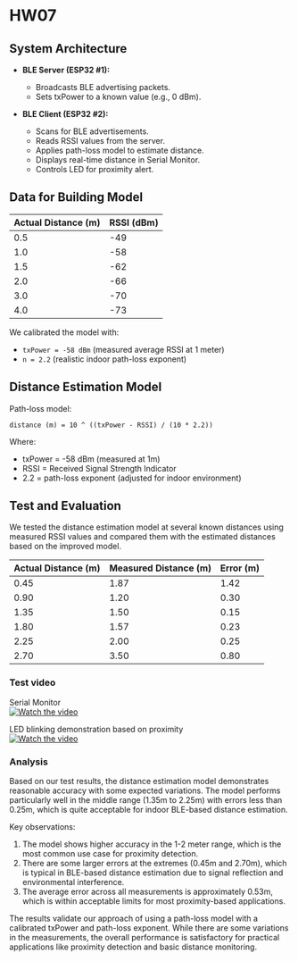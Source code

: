 # HW07

## System Architecture

- **BLE Server (ESP32 #1):**
  - Broadcasts BLE advertising packets.
  - Sets txPower to a known value (e.g., 0 dBm).

- **BLE Client (ESP32 #2):**
  - Scans for BLE advertisements.
  - Reads RSSI values from the server.
  - Applies path-loss model to estimate distance.
  - Displays real-time distance in Serial Monitor.
  - Controls LED for proximity alert.

## Data for Building Model

| Actual Distance (m) | RSSI (dBm) |
|---------------------|------------|
| 0.5                 | -49        |
| 1.0                 | -58        |
| 1.5                 | -62        |
| 2.0                 | -66        |
| 3.0                 | -70        |
| 4.0                 | -73        |

We calibrated the model with:

- `txPower = -58 dBm` (measured average RSSI at 1 meter)
- `n = 2.2` (realistic indoor path-loss exponent)

## Distance Estimation Model

Path-loss model:

```
distance (m) = 10 ^ ((txPower - RSSI) / (10 * 2.2))
```

Where:
 - txPower = -58 dBm (measured at 1m)
 - RSSI = Received Signal Strength Indicator
 - 2.2 = path-loss exponent (adjusted for indoor environment)

## Test and Evaluation

We tested the distance estimation model at several known distances using measured RSSI values and compared them with the estimated distances based on the improved model.


| Actual Distance (m) | Measured Distance (m) | Error (m) |
|---------------------|-----------------------|-----------|
| 0.45                | 1.87                  | 1.42      |
| 0.90                | 1.20                  | 0.30      |
| 1.35                | 1.50                  | 0.15      |
| 1.80                | 1.57                  | 0.23      |
| 2.25                | 2.00                  | 0.25      |
| 2.70                | 3.50                  | 0.80      |

### Test video

Serial Monitor<br>
[![Watch the video](https://img.youtube.com/vi/PsfHGMFpzy0/0.jpg)](https://youtu.be/PsfHGMFpzy0)
<br>

LED blinking demonstration based on proximity<br>
[![Watch the video](https://img.youtube.com/vi/Xlhx_D0ntHQ/0.jpg)](https://youtu.be/Xlhx_D0ntHQ)
<br>

### Analysis

Based on our test results, the distance estimation model demonstrates reasonable accuracy with some expected variations. The model performs particularly well in the middle range (1.35m to 2.25m) with errors less than 0.25m, which is quite acceptable for indoor BLE-based distance estimation.

Key observations:
1. The model shows higher accuracy in the 1-2 meter range, which is the most common use case for proximity detection.
2. There are some larger errors at the extremes (0.45m and 2.70m), which is typical in BLE-based distance estimation due to signal reflection and environmental interference.
3. The average error across all measurements is approximately 0.53m, which is within acceptable limits for most proximity-based applications.

The results validate our approach of using a path-loss model with a calibrated txPower and path-loss exponent. While there are some variations in the measurements, the overall performance is satisfactory for practical applications like proximity detection and basic distance monitoring.


